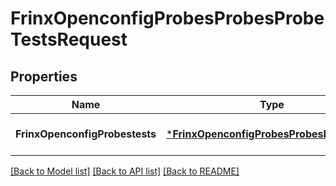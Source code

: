 # FrinxOpenconfigProbesProbesProbeTestsRequest

## Properties
Name | Type | Description | Notes
------------ | ------------- | ------------- | -------------
**FrinxOpenconfigProbestests** | [***FrinxOpenconfigProbesProbesProbeTests**](frinx.openconfig.probes.probes.probe.Tests.md) |  | [optional] [default to null]

[[Back to Model list]](../README.md#documentation-for-models) [[Back to API list]](../README.md#documentation-for-api-endpoints) [[Back to README]](../README.md)


